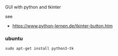 GUI with python and tkinter

see
* https://www.python-lernen.de/tkinter-button.htm

### ubuntu

```text
sudo apt-get install python3-tk
```
